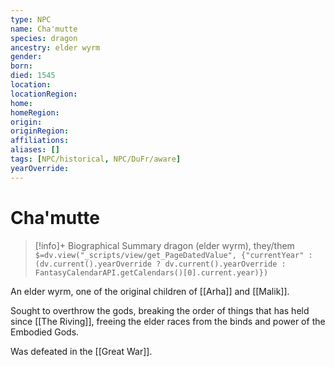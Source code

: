 ```yaml
---
type: NPC
name: Cha'mutte
species: dragon
ancestry: elder wyrm
gender: 
born: 
died: 1545
location: 
locationRegion:
home: 
homeRegion:
origin:
originRegion:
affiliations: 
aliases: []
tags: [NPC/historical, NPC/DuFr/aware]
yearOverride: 
---
```

# Cha'mutte
>[!info]+ Biographical Summary
>dragon (elder wyrm), they/them
>`$=dv.view("_scripts/view/get_PageDatedValue", {"currentYear" : (dv.current().yearOverride ? dv.current().yearOverride : FantasyCalendarAPI.getCalendars()[0].current.year)})`

An elder wyrm, one of the original children of [[Arha]] and [[Malik]].

Sought to overthrow the gods, breaking the order of things that has held since [[The Riving]], freeing the elder races from the binds and power of the Embodied Gods. 

Was defeated in the [[Great War]].